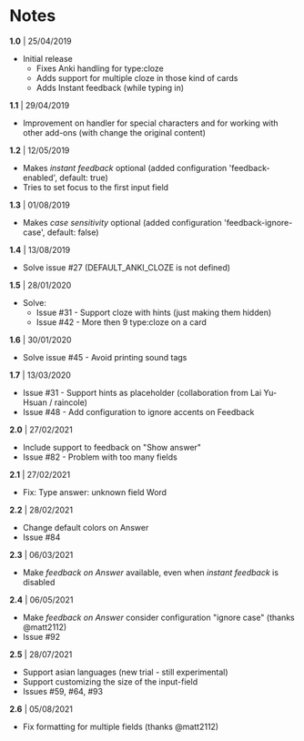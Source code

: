 # Notes

**1.0** | 25/04/2019

* Initial release
  * Fixes Anki handling for type:cloze
  * Adds support for multiple cloze in those kind of cards
  * Adds Instant feedback (while typing in)


**1.1** | 29/04/2019

* Improvement on handler for special characters and for working with other add-ons (with change the original content)

**1.2** | 12/05/2019

* Makes *instant feedback* optional (added configuration 'feedback-enabled', default: true)
* Tries to set focus to the first input field

**1.3** | 01/08/2019

* Makes *case sensitivity* optional (added configuration 'feedback-ignore-case', default: false)

**1.4** | 13/08/2019

* Solve issue #27 (DEFAULT_ANKI_CLOZE is not defined)

**1.5** | 28/01/2020

* Solve:  
  * Issue #31 - Support cloze with hints (just making them hidden)
  * Issue #42 - More then 9 type:cloze on a card

**1.6** | 30/01/2020

* Solve issue #45 - Avoid printing sound tags 

**1.7** | 13/03/2020

* Issue #31 - Support hints as placeholder (collaboration from Lai Yu-Hsuan / raincole)
* Issue #48 - Add configuration to ignore accents on Feedback 

**2.0** | 27/02/2021

* Include support to feedback on "Show answer"
* Issue #82 - Problem with too many fields 

**2.1** | 27/02/2021

* Fix: Type answer: unknown field Word

**2.2** | 28/02/2021

* Change default colors on Answer
* Issue #84

**2.3** | 06/03/2021

* Make _feedback on Answer_ available, even when _instant feedback_ is disabled

**2.4** | 06/05/2021

* Make _feedback on Answer_ consider configuration "ignore case" (thanks @matt2112)
* Issue #92

**2.5** | 28/07/2021

* Support asian languages (new trial - still experimental)
* Support customizing the size of the input-field
* Issues #59, #64, #93

**2.6** | 05/08/2021

* Fix formatting for multiple fields (thanks @matt2112)